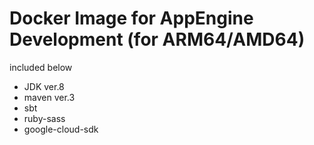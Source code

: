 # Docker Image for AppEngine Development (for ARM64/AMD64)
included below

- JDK ver.8
- maven ver.3
- sbt
- ruby-sass
- google-cloud-sdk
